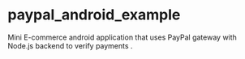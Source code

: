 # paypal_android_example
Mini E-commerce android application that uses PayPal gateway with Node.js backend to verify payments .
